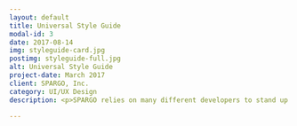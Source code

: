 ```yaml
---
layout: default
title: Universal Style Guide
modal-id: 3
date: 2017-08-14
img: styleguide-card.jpg
postimg: styleguide-full.jpg
alt: Universal Style Guide
project-date: March 2017
client: SPARGO, Inc.
category: UI/UX Design
description: <p>SPARGO relies on many different developers to stand up registration websites based on style and branding requirements relative to many different clients. In addition, there's a separate hotel reservation CFW that uses a completely different methodology and set of developers.</p><p>In order to help standardize the process and promote consistency, I created an interactive style guide for everything from colors to forms. One of the major concerns is that every client has their own branding and color schemes, so I needed to come up with a way to standardize this to some extent, while still allowing flexibility. The solution was to limit each theme to a primary, secondary, and a complimentary color, which were mostly derived from the client's existing branding.</p><p>The stylesheet driving the base theme relies on Bootstrap 3 as a base because of the development team's familiarity with it, and with the not-so-specific guidelines I've set out there's still plenty of room to customize so it can be used across many different brand guidelines.</p>

---
```

